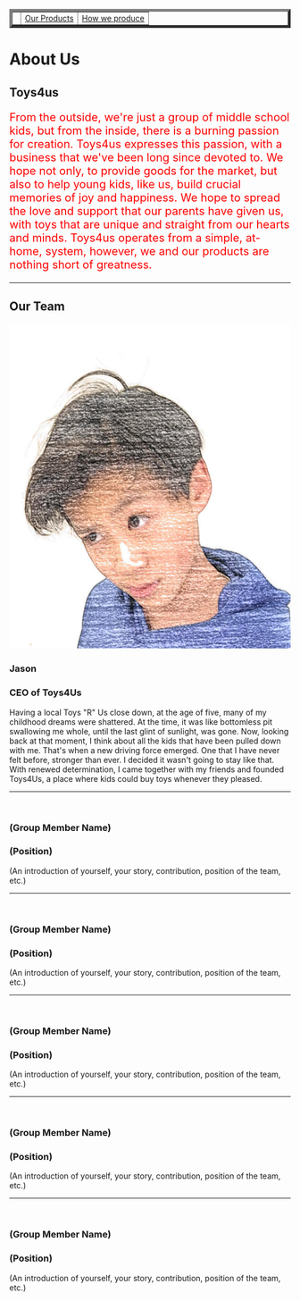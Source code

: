 <!DOCTYPE html>
<html>
<head>
<link href="CSS" rel="stylesheet"> 
</head>
<body>
 <table width="500px" border="5px">
      <tr>
      <td>  <a href=""></a> </td>
      <td> <a href=""> Our Products </a></td>
        <td> <a href="">How we produce</a></td>
      </tr>
    </table>
<h1>About Us</h1>
<h2>Toys4us</h2>
<div style="font-size:20px; color: red;">
<p> From the outside, we're just a group of middle school kids, but from the inside, there is a burning passion for creation. Toys4us expresses this passion, with a business that we've been long since devoted to. We hope not only, to provide goods for the market, but also to help young kids, like us, build crucial memories of joy and happiness. We hope to spread the love and support that our parents have given us, with toys that are unique and straight from our hearts and minds. Toys4us operates from a simple, at-home, system, however, we and our products are nothing short of greatness.</p> 
</div>

<hr>
<h2>Our Team</h2>
<img src="unnamed.jpg">
<h3>Jason</h3>
<h3>CEO of Toys4Us</h3>
<p>Having a local Toys "R" Us close down, at the age of five, many of my childhood dreams were shattered. At the time, it was like bottomless pit swallowing me whole, until the last glint of sunlight, was gone. Now, looking back at that moment, I think about all the kids that have been pulled down with me. That's when a new driving force emerged. One that I have never felt before, stronger than ever. I decided it wasn't going to stay like that. With renewed determination, I came together with my friends and founded Toys4Us, a place where kids could buy toys whenever they pleased. </p>
<hr>
<img src="">
<h3>(Group Member Name)</h3>
<h3>(Position)</h3>
<p>(An introduction of yourself, your story, contribution, position of the team, etc.)</p>
<hr>
<img src="">
<h3>(Group Member Name)</h3>
<h3>(Position)</h3>
<p>(An introduction of yourself, your story, contribution, position of the team, etc.)</p>
<hr>
<img src="">
<h3>(Group Member Name)</h3>
<h3>(Position)</h3>
<p>(An introduction of yourself, your story, contribution, position of the team, etc.)</p>
<hr>
<img src="">
<h3>(Group Member Name)</h3>
<h3>(Position)</h3>
<p>(An introduction of yourself, your story, contribution, position of the team, etc.)</p>
<hr>
<img src="">
<h3>(Group Member Name)</h3>
<h3>(Position)</h3>
<p>(An introduction of yourself, your story, contribution, position of the team, etc.)</p>

</body>
</html>
